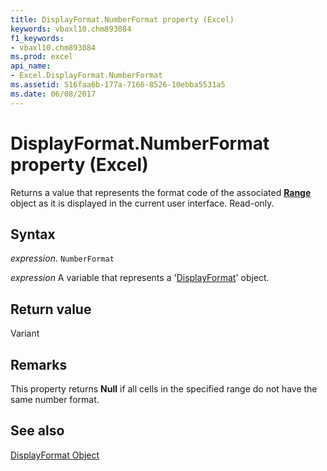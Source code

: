 ```yaml
---
title: DisplayFormat.NumberFormat property (Excel)
keywords: vbaxl10.chm893084
f1_keywords:
- vbaxl10.chm893084
ms.prod: excel
api_name:
- Excel.DisplayFormat.NumberFormat
ms.assetid: 516faa6b-177a-7166-8526-10ebba5531a5
ms.date: 06/08/2017
---
```



# DisplayFormat.NumberFormat property (Excel)

Returns a value that represents the format code of the associated  **[Range](Excel.Range(object).md)** object as it is displayed in the current user interface. Read-only.


## Syntax

_expression_. `NumberFormat`

_expression_ A variable that represents a '[DisplayFormat](Excel.DisplayFormat.md)' object.


## Return value

Variant


## Remarks

This property returns  **Null** if all cells in the specified range do not have the same number format.


## See also


[DisplayFormat Object](Excel.DisplayFormat.md)

